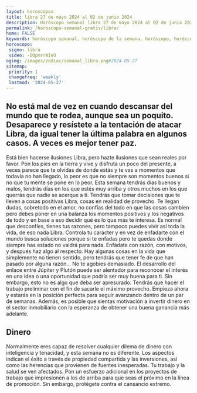 ```yaml
---
layout: horoscopos
title: libra 27 de mayo 2024 al 02 de junio 2024 
description: Horóscopo semanal libra 27 de mayo 2024 al 02 de junio 2024. No está mal de vez en cuando descansar del mundo que te rodea, aunque sea un poquito. Desaparece y resístete a la tentación de atacar Libra, da igual tener la última palabra en algunos casos. A veces es mejor tener paz.
permalink: /horoscopo-semanal-gratis/libra/
home: FALSE
keywords: horóscopo semanal, horóscopo de la semana, horóscopo, horóscopo gratis,horóscopos, horóscopo esperanza gracia, horoscopos libra la semana, horóscopos gratis, Tarot, Astrologia, Zodíaco, libra, horoscopo gratis, semanal
horoscopo:
 signo: libra
 video: -DQpmrrAIeU
ogimg: /images/zodiac/semanal_libra.png#2024-05-27
sitemap:
 priority: 1
 changefreq: 'weekly'
 lastmod: '2024-05-27'
---
```




## No está mal de vez en cuando descansar del mundo que te rodea, aunque sea un poquito. Desaparece y resístete a la tentación de atacar Libra, da igual tener la última palabra en algunos casos. A veces es mejor tener paz.

Está bien hacerse ilusiones Libra, pero hazte ilusiones que sean reales por favor. Pon los pies en la tierra y vive y disfruta un poco del presente, a veces parece que te olvidas de donde estás y te vas a momentos que todavía no han llegado, lo peor es que no siempre son momentos buenos si no que tu mente se pone en lo peor. Esta semana tendrás días buenos y malos, tendrás días en los que estés muy arriba y otros muchos en los que querrás que nadie se acerque a ti. Tendrás que tomar decisiones que te lleven a cosas positivas Libra, cosas en realidad de provecho. Te llegan dudas, sobretodo en el amor, no confías del todo en que las cosas cambien pero debes poner en una balanza los momentos positivos y los negativos de todo y en base a eso decidir qué es lo que más te interesa. Es normal que desconfíes, tienes tus razones, pero tampoco puedes vivir así toda la vida, de eso nada Libra. Controla tu carácter y en vez de enfadarte con el mundo busca soluciones porque si te enfadas pero te quedas donde siempre has estado no valdrá para nada. Enfádate con razón, con motivos, y después haz algo al respecto. Hay algunas cosas en la vida que simplemente no tienen sentido, pero tendrás que tener fe de que han pasado por alguna razón… No te agobies demasiado.
El desarrollo del enlace entre Júpiter y Plutón puede ser alentador para reconocer el interés en una idea o una oportunidad que podría ser muy buena para ti. Sin embargo, esto no es algo que deba ser apresurado. Tendrás que hacer el trabajo preliminar con el fin de sacarle el máximo provecho. Empieza ahora y estarás en la posición perfecta para seguir avanzando dentro de un par de semanas. Además, es posible que sientas motivación a invertir dinero en el sector inmobiliario con la esperanza de obtener una buena ganancia más adelante.

## Dinero

Normalmente eres capaz de resolver cualquier dilema de dinero con inteligencia y tenacidad, y esta semana no es diferente. Los aspectos indican el éxito a través de propiedad compartida y las inversiones, así como las herencias que provienen de fuentes inesperadas. Tu trabajo y la salud se ven afectados. Pon un esfuerzo adicional en los proyectos de trabajo que impresionen a los de arriba para que seas el próximo en la línea de promoción. Sin embargo, protégete contra el cansancio extremo.